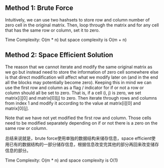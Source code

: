 ## Method 1: Brute Force

Intuitively, we can use two hashsets to store row and column number of zero cell in the original matrix. Then, loop through the matrix
and for any cell that has the same row or column, set it to zero. 

Time Complexity: O(m * n) but space complexity is O(m + n)

## Method 2: Space Efficient Solution

The reason that we cannot iterate and modify the same original matrix as we go but instead need to store the information of zero cell somewhere else is that direct modification will affect what we modify later on (and in the end all the blocks may potentially become zero). Keeping this in mind we can use the first row and column as a flag / indicator for if or not a row or column should all be set to zero. That is, if a cell
(i, j) is zero, we set matrix[i][0] and matrix[0][j] to zero. Then iterate through rows and columns from index 1 and modify it according to the value at matrix[i][0] and matrix[0][j]. 

Note that we have not yet modified the first row and column. Those cells need to be modified separately depending on if or not there is a zero on the same row or column.

总结来说就是，brute force使用单独的数据结构来储存信息，space efficient使用已有的数据结构的一部分储存信息，根据信息改变完其他的部分再回来改变储存信息的部分。

Time Complexity: O(m * n) and space complexity is O(1)
